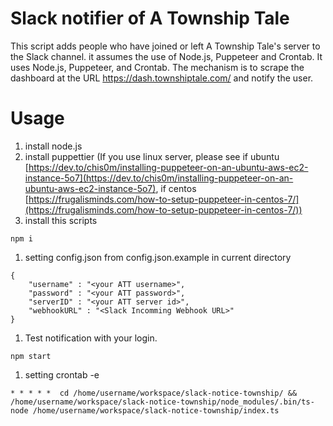 # Slack notifier of A Township Tale

This script adds people who have joined or left A Township Tale's server to the Slack channel. it assumes the use of Node.js, Puppeteer and Crontab. It uses Node.js, Puppeteer, and Crontab. The mechanism is to scrape the dashboard at the URL https://dash.townshiptale.com/ and notify the user.

# Usage

1. install node.js
1. install puppettier (If you use linux server, please see if ubuntu [https://dev.to/chis0m/installing-puppeteer-on-an-ubuntu-aws-ec2-instance-5o7](https://dev.to/chis0m/installing-puppeteer-on-an-ubuntu-aws-ec2-instance-5o7), if centos [https://frugalisminds.com/how-to-setup-puppeteer-in-centos-7/](https://frugalisminds.com/how-to-setup-puppeteer-in-centos-7/))
1. install this scripts

```
npm i
```

1. setting config.json from config.json.example in current directory

```
{
    "username" : "<your ATT username>",
    "password" : "<your ATT password>",
    "serverID" : "<your ATT server id>",
    "webhookURL" : "<Slack Incomming Webhook URL>"
}
```

1. Test notification with your login.

```
npm start
```

1. setting crontab -e

```
* * * * *  cd /home/username/workspace/slack-notice-township/ && /home/username/workspace/slack-notice-township/node_modules/.bin/ts-node /home/username/workspace/slack-notice-township/index.ts
```
